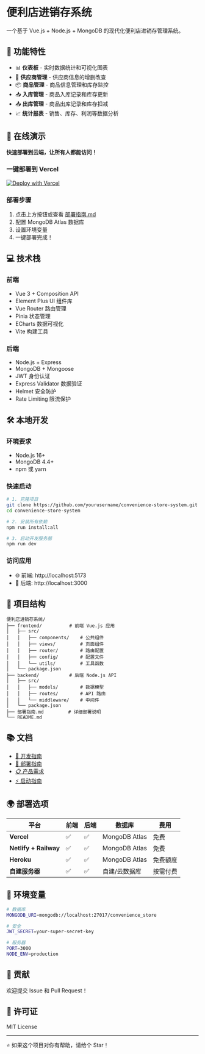 # 便利店进销存系统

一个基于 Vue.js + Node.js + MongoDB 的现代化便利店进销存管理系统。

## 🌟 功能特性

- 📊 **仪表板** - 实时数据统计和可视化图表
- 👥 **供应商管理** - 供应商信息的增删改查
- 📦 **商品管理** - 商品信息管理和库存监控
- 📥 **入库管理** - 商品入库记录和库存更新
- 📤 **出库管理** - 商品出库记录和库存扣减
- 📈 **统计报表** - 销售、库存、利润等数据分析

## 🚀 在线演示

**快速部署到云端，让所有人都能访问！**

### 一键部署到 Vercel
[![Deploy with Vercel](https://vercel.com/button)](https://vercel.com/new/clone?repository-url=https://github.com/yourusername/convenience-store-system)

### 部署步骤
1. 点击上方按钮或查看 [部署指南.md](./部署指南.md)
2. 配置 MongoDB Atlas 数据库
3. 设置环境变量
4. 一键部署完成！

## 💻 技术栈

### 前端
- Vue 3 + Composition API
- Element Plus UI 组件库
- Vue Router 路由管理
- Pinia 状态管理
- ECharts 数据可视化
- Vite 构建工具

### 后端
- Node.js + Express
- MongoDB + Mongoose
- JWT 身份认证
- Express Validator 数据验证
- Helmet 安全防护
- Rate Limiting 限流保护

## 🛠️ 本地开发

### 环境要求
- Node.js 16+
- MongoDB 4.4+
- npm 或 yarn

### 快速启动
```bash
# 1. 克隆项目
git clone https://github.com/yourusername/convenience-store-system.git
cd convenience-store-system

# 2. 安装所有依赖
npm run install:all

# 3. 启动开发服务器
npm run dev
```

### 访问应用
- 🌐 前端: http://localhost:5173
- 🔧 后端: http://localhost:3000

## 📁 项目结构

```
便利店进销存系统/
├── frontend/          # 前端 Vue.js 应用
│   ├── src/
│   │   ├── components/    # 公共组件
│   │   ├── views/         # 页面组件
│   │   ├── router/        # 路由配置
│   │   ├── config/        # 配置文件
│   │   └── utils/         # 工具函数
│   └── package.json
├── backend/           # 后端 Node.js API
│   ├── src/
│   │   ├── models/        # 数据模型
│   │   ├── routes/        # API 路由
│   │   └── middleware/    # 中间件
│   └── package.json
├── 部署指南.md         # 详细部署说明
└── README.md
```

## 📚 文档

- [📖 开发指南](./便利店进销存系统开发指南.md)
- [🚀 部署指南](./部署指南.md)
- [📋 产品需求](./便利店进销存系统PRD.md)
- [⚡ 启动指南](./便利店进销存系统启动指南.md)

## 🌍 部署选项

| 平台 | 前端 | 后端 | 数据库 | 费用 |
|------|------|------|--------|---------|
| **Vercel** | ✅ | ✅ | MongoDB Atlas | 免费 |
| **Netlify + Railway** | ✅ | ✅ | MongoDB Atlas | 免费 |
| **Heroku** | ✅ | ✅ | MongoDB Atlas | 免费额度 |
| **自建服务器** | ✅ | ✅ | 自建/云数据库 | 按需付费 |

## 🔧 环境变量

```bash
# 数据库
MONGODB_URI=mongodb://localhost:27017/convenience_store

# 安全
JWT_SECRET=your-super-secret-key

# 服务器
PORT=3000
NODE_ENV=production
```

## 🤝 贡献

欢迎提交 Issue 和 Pull Request！

## 📄 许可证

MIT License

---

⭐ 如果这个项目对你有帮助，请给个 Star！